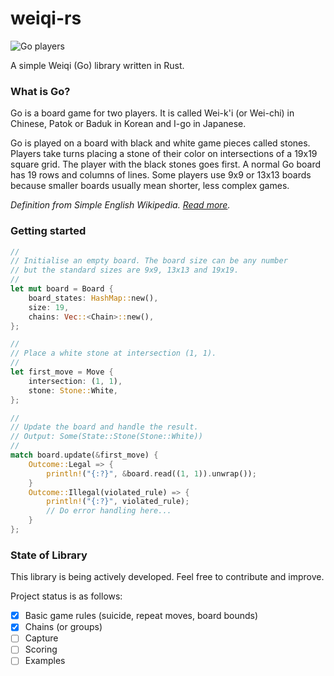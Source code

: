 # weiqi-rs

![Go players](https://upload.wikimedia.org/wikipedia/commons/e/e3/Korean_Game_from_the_Carpenter_Collection%2C_ca._1910-1920.jpg)

A simple Weiqi (Go) library written in Rust.

### What is Go?

Go is a board game for two players. It is called Wei-k'i (or Wei-chi) in Chinese, Patok or Baduk in Korean and I-go in Japanese.

Go is played on a board with black and white game pieces called stones. Players take turns placing a stone of their color on intersections of a 19x19 square grid. The player with the black stones goes first. A normal Go board has 19 rows and columns of lines. Some players use 9x9 or 13x13 boards because smaller boards usually mean shorter, less complex games.

_Definition from Simple English Wikipedia. [Read more](https://simple.wikipedia.org/wiki/Go_(board_game))._

### Getting started

```rust
//
// Initialise an empty board. The board size can be any number
// but the standard sizes are 9x9, 13x13 and 19x19.
//
let mut board = Board {
    board_states: HashMap::new(),
    size: 19,
    chains: Vec::<Chain>::new(),
};

//
// Place a white stone at intersection (1, 1).
//
let first_move = Move {
    intersection: (1, 1),
    stone: Stone::White,
};

//
// Update the board and handle the result.
// Output: Some(State::Stone(Stone::White))
//
match board.update(&first_move) {
    Outcome::Legal => {
        println!("{:?}", &board.read((1, 1)).unwrap());
    }
    Outcome::Illegal(violated_rule) => {
        println!("{:?}", violated_rule);
        // Do error handling here...
    }
};
```

### State of Library

This library is being actively developed. Feel free to contribute and improve.

Project status is as follows:

- [x] Basic game rules (suicide, repeat moves, board bounds)
- [x] Chains (or groups)
- [ ] Capture
- [ ] Scoring
- [ ] Examples
